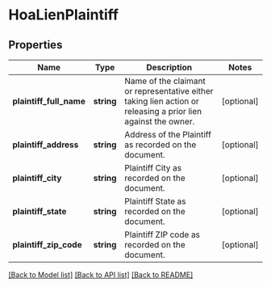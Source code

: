 # HoaLienPlaintiff

## Properties
Name | Type | Description | Notes
------------ | ------------- | ------------- | -------------
**plaintiff_full_name** | **string** | Name of the claimant or representative either taking lien action or releasing a prior lien against the owner. | [optional] 
**plaintiff_address** | **string** | Address of the Plaintiff as recorded on the document. | [optional] 
**plaintiff_city** | **string** | Plaintiff City as recorded on the document. | [optional] 
**plaintiff_state** | **string** | Plaintiff State as recorded on the document. | [optional] 
**plaintiff_zip_code** | **string** | Plaintiff ZIP code as recorded on the document. | [optional] 

[[Back to Model list]](../../README.md#documentation-for-models) [[Back to API list]](../../README.md#documentation-for-api-endpoints) [[Back to README]](../../README.md)

